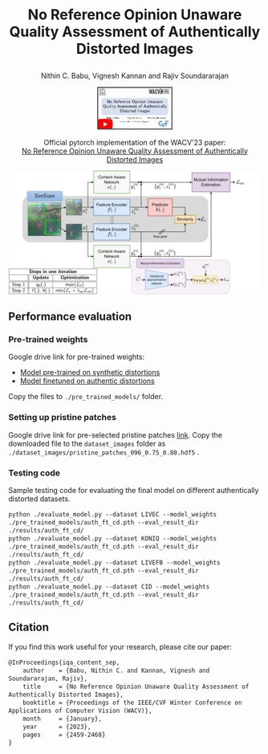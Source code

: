 # <p align="center">No Reference Opinion Unaware Quality Assessment of Authentically Distorted Images</p>
<p align="center">
Nithin C. Babu, Vignesh Kannan and Rajiv Soundararajan
</p>

<p align="center">
<a href="https://www.youtube.com/watch?v=Vgw0ithqHxE"><img src="./imgs/yt_thumb.jpg" width="150"></a>
</p>

<p align="center">
<a>Official pytorch implementation of the WACV'23 paper:</a><br>
<a href="https://openaccess.thecvf.com/content/WACV2023/html/Babu_No_Reference_Opinion_Unaware_Quality_Assessment_of_Authentically_Distorted_Images_WACV_2023_paper.html">No Reference Opinion Unaware Quality Assessment of Authentically Distorted Images</a>

</p>

![Architecture](./imgs/MainArch3.jpg)

## Performance evaluation
### Pre-trained weights
Google drive link for pre-trained weights:
- [Model pre-trained on synthetic distortions](https://drive.google.com/file/d/1reM8kTgLPBRNZI9fHylrN-nJ1xX0t0pG/view?usp=share_link)
- [Model finetuned on authentic distortions](https://drive.google.com/file/d/1-eXxqqUJSHK8mcKyVPRnL3_RDy6OihSv/view?usp=share_link)

Copy the files to ```./pre_trained_models/``` folder.
### Setting up pristine patches
Google drive link for pre-selected pristine patches [link](https://drive.google.com/file/d/1TV2tHbzqThRNIOFCZp6tZMNryl5Z0bbS/view?usp=share_link). Copy the downloaded file to the ```dataset_images``` folder as ```./dataset_images/pristine_patches_096_0.75_0.80.hdf5``` .

### Testing code
Sample testing code for evaluating the final model on different authentically distorted datasets.
```
python ./evaluate_model.py --dataset LIVEC --model_weights ./pre_trained_models/auth_ft_cd.pth --eval_result_dir ./results/auth_ft_cd/
python ./evaluate_model.py --dataset KONIQ --model_weights ./pre_trained_models/auth_ft_cd.pth --eval_result_dir ./results/auth_ft_cd/
python ./evaluate_model.py --dataset LIVEFB --model_weights ./pre_trained_models/auth_ft_cd.pth --eval_result_dir ./results/auth_ft_cd/
python ./evaluate_model.py --dataset CID --model_weights ./pre_trained_models/auth_ft_cd.pth --eval_result_dir ./results/auth_ft_cd/
```
## Citation
If you find this work useful for your research, please cite our paper:
```
@InProceedings{iqa_content_sep,
    author    = {Babu, Nithin C. and Kannan, Vignesh and Soundararajan, Rajiv},
    title     = {No Reference Opinion Unaware Quality Assessment of Authentically Distorted Images},
    booktitle = {Proceedings of the IEEE/CVF Winter Conference on Applications of Computer Vision (WACV)},
    month     = {January},
    year      = {2023},
    pages     = {2459-2468}
}
```
